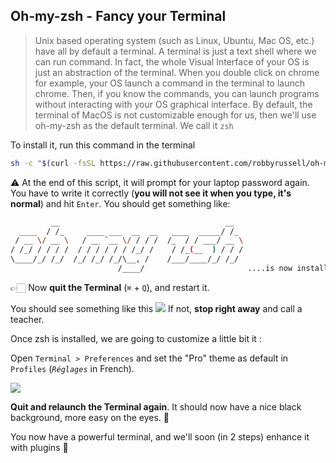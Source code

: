 ## Oh-my-zsh - Fancy your Terminal

> Unix based operating system (such as Linux, Ubuntu, Mac OS, etc.) have all by default a terminal. A terminal is just a text shell where we can run command. In fact, the whole Visual Interface of your OS is just an abstraction of the terminal. When you double click on chrome for example, your OS launch a command in the terminal to launch chrome. Then, if you know the commands, you can launch programs without interacting with your OS graphical interface. By default, the terminal of MacOS is not customizable enough for us, then we'll use oh-my-zsh as the default terminal. We call it `zsh`

To install it, run this command in the terminal

```bash
sh -c "$(curl -fsSL https://raw.githubusercontent.com/robbyrussell/oh-my-zsh/master/tools/install.sh)"
```

⚠️ At the end of this script, it will prompt for your laptop password again. You have to write it correctly (**you will not see it when you type, it's normal**) and hit `Enter`. You should get something like:

```bash
         __                                     __
  ____  / /_     ____ ___  __  __   ____  _____/ /_
 / __ \/ __ \   / __ `__ \/ / / /  /_  / / ___/ __ \
/ /_/ / / / /  / / / / / / /_/ /    / /_(__  ) / / /
\____/_/ /_/  /_/ /_/ /_/\__, /    /___/____/_/ /_/
                        /____/                       ....is now installed!
```

👉🏻 Now **quit the Terminal** (`⌘` + `Q`), and restart it.

You should see something like this
![](https://raw.githubusercontent.com/kevcha/setup-reloaded-content/master/images/on-my-zsh.png)
If not, **stop right away** and call a teacher.

Once zsh is installed, we are going to customize a little bit it :

Open `Terminal > Preferences` and set the "Pro" theme as default in `Profiles` (*`Réglages`* in French).

![](https://raw.githubusercontent.com/kevcha/setup-reloaded-content/master/images/terminal-pro.png)

**Quit and relaunch the Terminal again**. It should now have a nice black background, more easy on the eyes. 🚀

You now have a powerful terminal, and we'll soon (in 2 steps) enhance it with plugins 💪
